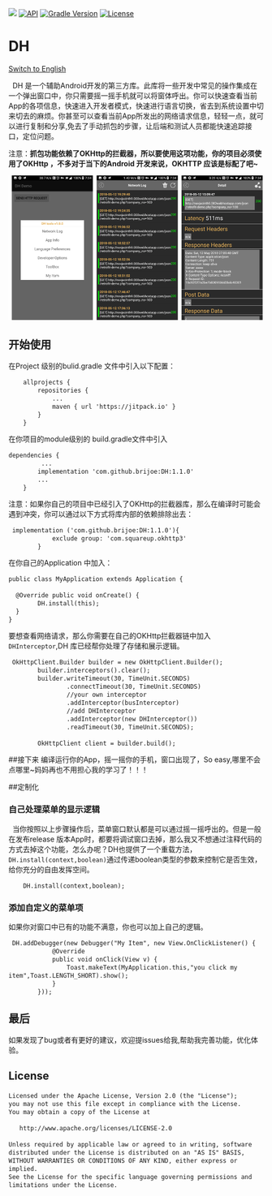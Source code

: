 [![](https://jitpack.io/v/brijoe/DH.svg)](https://jitpack.io/#brijoe/DH)
[![API](https://img.shields.io/badge/API-15%2B-brightgreen.svg?style=flat)](https://developer.android.com/guide/topics/manifest/uses-sdk-element.html#ApiLevels)
[![Gradle Version](https://img.shields.io/badge/gradle-2.10%2B-green.svg)](https://docs.gradle.org/current/release-notes)
[![License](https://img.shields.io/badge/license-Apache%202-4EB1BA.svg)](https://www.apache.org/licenses/LICENSE-2.0.html)

# DH 

[Switch to English](README.md)

&nbsp;&nbsp;DH 是一个辅助Android开发的第三方库。此库将一些开发中常见的操作集成在一个弹出窗口中，你只需要摇一摇手机就可以将窗体呼出。你可以快速查看当前App的各项信息，快速进入开发者模式，快速进行语言切换，省去到系统设置中切来切去的麻烦。你甚至可以查看当前App所发出的网络请求信息，轻轻一点，就可以进行复制和分享,免去了手动抓包的步骤，让后端和测试人员都能快速追踪接口，定位问题。

注意：**抓包功能依赖了OKHttp的拦截器，所以要使用这项功能，你的项目必须使用了OKHttp ，不多对于当下的Android 开发来说，OKHTTP 应该是标配了吧~** 

<img src="images/Screenshot.png" width="750" />


## 开始使用

在Project 级别的bulid.gradle 文件中引入以下配置：

```
	allprojects {
		repositories {
			...
			maven { url 'https://jitpack.io' }
		}
	}
```

在你项目的module级别的 build.gradle文件中引入

```
dependencies {
		 ...
	    implementation 'com.github.brijoe:DH:1.1.0'
	    ...
	}

```
注意：如果你自己的项目中已经引入了OKHttp的拦截器库，那么在编译时可能会遇到冲突，你可以通过以下方式将库内部的依赖排除出去：

```
 implementation ('com.github.brijoe:DH:1.1.0'){
            exclude group: 'com.squareup.okhttp3'
        }

```
在你自己的Application 中加入：

```
public class MyApplication extends Application {

  @Override public void onCreate() {
    	DH.install(this);
  }
}
```
要想查看网络请求，那么你需要在自己的OKHttp拦截器链中加入`DHInterceptor`,DH 库已经帮你处理了存储和展示逻辑。

```
 OkHttpClient.Builder builder = new OkHttpClient.Builder();
        builder.interceptors().clear();
        builder.writeTimeout(30, TimeUnit.SECONDS)
                .connectTimeout(30, TimeUnit.SECONDS)
                //your own interceptor
                .addInterceptor(busInterceptor)
                //add DHInterceptor
                .addInterceptor(new DHInterceptor())
                .readTimeout(30, TimeUnit.SECONDS);

        OkHttpClient client = builder.build();

```


##接下来
编译运行你的App，摇一摇你的手机，窗口出现了，So easy,哪里不会点哪里~妈妈再也不用担心我的学习了！！！

##定制化

### 自己处理菜单的显示逻辑 

&nbsp;&nbsp;当你按照以上步骤操作后，菜单窗口默认都是可以通过摇一摇呼出的。但是一般在发布release 版本App时，都要将调试窗口去掉，那么我又不想通过注释代码的方式去掉这个功能，怎么办呢？DH也提供了一个重载方法，`DH.install(context,boolean)`通过传递boolean类型的参数来控制它是否生效，给你充分的自由发挥空间。

```
	DH.install(context,boolean);
```

### 添加自定义的菜单项


如果你对窗口中已有的功能不满意，你也可以加上自己的逻辑。


```
 DH.addDebugger(new Debugger("My Item", new View.OnClickListener() {
            @Override
            public void onClick(View v) {
                Toast.makeText(MyApplication.this,"you click my item",Toast.LENGTH_SHORT).show();
            }
        }));

```


## 最后
如果发现了bug或者有更好的建议，欢迎提issues给我,帮助我完善功能，优化体验。

## License
```
Licensed under the Apache License, Version 2.0 (the "License");
you may not use this file except in compliance with the License.
You may obtain a copy of the License at

   http://www.apache.org/licenses/LICENSE-2.0

Unless required by applicable law or agreed to in writing, software
distributed under the License is distributed on an "AS IS" BASIS,
WITHOUT WARRANTIES OR CONDITIONS OF ANY KIND, either express or implied.
See the License for the specific language governing permissions and
limitations under the License.

```

